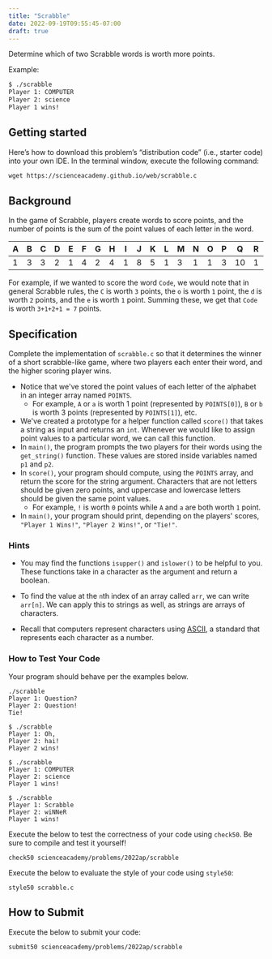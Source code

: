 ```yaml
---
title: "Scrabble"
date: 2022-09-19T09:55:45-07:00
draft: true
---
```


Determine which of two Scrabble words is worth more points.
<!--more-->

Example:
```md
$ ./scrabble
Player 1: COMPUTER
Player 2: science
Player 1 wins!
```

## Getting started

Here’s how to download this problem’s “distribution code” (i.e., starter code) into your own IDE. In the terminal window, execute the following command:

```md
wget https://scienceacademy.github.io/web/scrabble.c
```

## Background

In the game of Scrabble, players create words to score points, and the number of points is the sum of the point values of each letter in the word.

|A|B|C|D|E|F|G|H|I|J|K|L|M|N|O|P|Q|R|S|T|U|V|W|X|Y|Z|
|-|-|-|-|-|-|-|-|-|-|-|-|-|-|-|-|-|-|-|-|-|-|-|-|-|-|
|1|3|3|2|1|4|2|4|1|8|5|1|3|1|1|3|10|1|1|1|1|4|4|8|4|10|

For example, if we wanted to score the word `Code`, we would note that in general Scrabble rules, the `C` is worth `3` points, the `o` is worth `1` point, the `d` is worth `2` points, and the `e` is worth `1` point. Summing these, we get that `Code` is worth `3+1+2+1 = 7` points.

## Specification

Complete the implementation of `scrabble.c` so that it determines the winner of a short scrabble-like game, where two players each enter their word, and the higher scoring player wins.

* Notice that we've stored the point values of each letter of the alphabet in an integer array named `POINTS`.
  * For example, `A` or `a` is worth 1 point (represented by `POINTS[0]`), `B` or `b` is worth 3 points (represented by `POINTS[1]`), etc.
* We've created a prototype for a helper function called `score()` that takes a string as input and returns an `int`. Whenever we would like to assign point values to a particular word, we can call this function.
* In `main()`, the program prompts the two players for their words using the `get_string()` function. These values are stored inside variables named `p1` and `p2`.
* In `score()`, your program should compute, using the `POINTS` array, and return the score for the string argument. Characters that are not letters should be given zero points, and uppercase and lowercase letters should be given the same point values.
  * For example, `!` is worth `0` points while `A` and `a` are both worth `1` point.
* In `main()`, your program should print, depending on the players' scores, `"Player 1 Wins!"`, `"Player 2 Wins!"`, or `"Tie!"`.

### Hints

* You may find the functions `isupper()` and `islower()` to be helpful to you. These functions take in a character as the argument and return a boolean.

* To find the value at the `n`th index of an array called `arr`, we can write `arr[n]`. We can apply this to strings as well, as strings are arrays of characters.

* Recall that computers represent characters using [ASCII](http://asciitable.com/), a standard that represents each character as a number.

### How to Test Your Code

Your program should behave per the examples below.

```
./scrabble
Player 1: Question?
Player 2: Question!
Tie!
```

```
$ ./scrabble
Player 1: Oh,
Player 2: hai!
Player 2 wins!
```

```
$ ./scrabble
Player 1: COMPUTER
Player 2: science
Player 1 wins!
```

```
$ ./scrabble
Player 1: Scrabble
Player 2: wiNNeR
Player 1 wins!
```

Execute the below to test the correctness of your code using `check50`. Be sure to compile and test it yourself!

```
check50 scienceacademy/problems/2022ap/scrabble
```

Execute the below to evaluate the style of your code using `style50`:

```
style50 scrabble.c
```

## How to Submit

Execute the below to submit your code:

```
submit50 scienceacademy/problems/2022ap/scrabble
```
